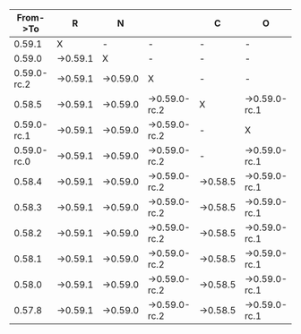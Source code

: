 | From->To    | R        | N        |               | C        | O             | R             | E        |          | T        | E        | A        | M   |
| ----------- | -------- | -------- | ------------- | -------- | ------------- | ------------- | -------- | -------- | -------- | -------- | -------- | --- |
| 0.59.1      | X        | -        | -             | -        | -             | -             | -        | -        | -        | -        | -        | -   |
| 0.59.0      | ->0.59.1 | X        | -             | -        | -             | -             | -        | -        | -        | -        | -        | -   |
| 0.59.0-rc.2 | ->0.59.1 | ->0.59.0 | X             | -        | -             | -             | -        | -        | -        | -        | -        | -   |
| 0.58.5      | ->0.59.1 | ->0.59.0 | ->0.59.0-rc.2 | X        | ->0.59.0-rc.1 | ->0.59.0-rc.0 | -        | -        | -        | -        | -        | -   |
| 0.59.0-rc.1 | ->0.59.1 | ->0.59.0 | ->0.59.0-rc.2 | -        | X             | -             | -        | -        | -        | -        | -        | -   |
| 0.59.0-rc.0 | ->0.59.1 | ->0.59.0 | ->0.59.0-rc.2 | -        | ->0.59.0-rc.1 | X             | -        | -        | -        | -        | -        | -   |
| 0.58.4      | ->0.59.1 | ->0.59.0 | ->0.59.0-rc.2 | ->0.58.5 | ->0.59.0-rc.1 | ->0.59.0-rc.0 | X        | -        | -        | -        | -        | -   |
| 0.58.3      | ->0.59.1 | ->0.59.0 | ->0.59.0-rc.2 | ->0.58.5 | ->0.59.0-rc.1 | ->0.59.0-rc.0 | ->0.58.4 | X        | -        | -        | -        | -   |
| 0.58.2      | ->0.59.1 | ->0.59.0 | ->0.59.0-rc.2 | ->0.58.5 | ->0.59.0-rc.1 | ->0.59.0-rc.0 | ->0.58.4 | ->0.58.3 | X        | -        | -        | -   |
| 0.58.1      | ->0.59.1 | ->0.59.0 | ->0.59.0-rc.2 | ->0.58.5 | ->0.59.0-rc.1 | ->0.59.0-rc.0 | ->0.58.4 | ->0.58.3 | ->0.58.2 | X        | -        | -   |
| 0.58.0      | ->0.59.1 | ->0.59.0 | ->0.59.0-rc.2 | ->0.58.5 | ->0.59.0-rc.1 | ->0.59.0-rc.0 | ->0.58.4 | ->0.58.3 | ->0.58.2 | ->0.58.1 | X        | -   |
| 0.57.8      | ->0.59.1 | ->0.59.0 | ->0.59.0-rc.2 | ->0.58.5 | ->0.59.0-rc.1 | ->0.59.0-rc.0 | ->0.58.4 | ->0.58.3 | ->0.58.2 | ->0.58.1 | ->0.58.0 | X   |